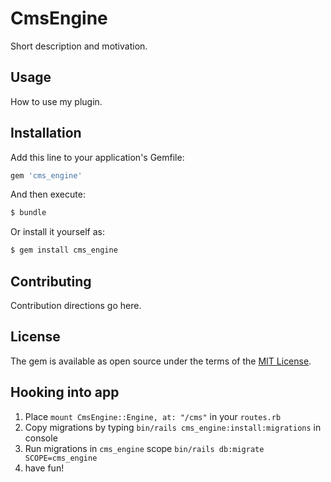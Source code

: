 # CmsEngine
Short description and motivation.

## Usage
How to use my plugin.

## Installation
Add this line to your application's Gemfile:

```ruby
gem 'cms_engine'
```

And then execute:
```bash
$ bundle
```

Or install it yourself as:
```bash
$ gem install cms_engine
```

## Contributing
Contribution directions go here.

## License
The gem is available as open source under the terms of the [MIT License](https://opensource.org/licenses/MIT).


## Hooking into app
1. Place `mount CmsEngine::Engine, at: "/cms"` in your `routes.rb`
2. Copy migrations by typing `bin/rails cms_engine:install:migrations` in console
3. Run migrations in `cms_engine` scope `bin/rails db:migrate SCOPE=cms_engine`
4. have fun!